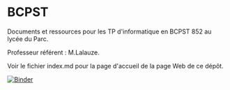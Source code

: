 # BCPST
Documents et ressources pour les TP d'informatique en BCPST 852 au lycée du Parc.

Professeur référent : M.Lalauze.

Voir le fichier index.md pour la page d'accueil de la page Web de ce dépôt.

[![Binder](https://mybinder.org/badge_logo.svg)](https://mybinder.org/v2/gh/frederic-junier/BCPST/master)



